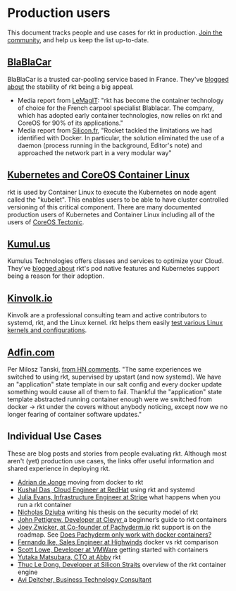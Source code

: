 # Production users

This document tracks people and use cases for rkt in production. [Join the community](https://github.com/rkt/rkt/), and help us keep the list up-to-date.

## [BlaBlaCar](https://www.blablacar.com/)

BlaBlaCar is a trusted car-pooling service based in France. They've [blogged about](http://blablatech.com/blog/why-and-how-blablacar-went-full-containers) the stability of rkt being a big appeal.

* Media report from [LeMagIT](http://www.lemagit.fr/actualites/4500272608/avec-rkt-10-CoreOS-estime-que-sa-technologie-de-conteneur-est-mure-pour-la-production): "rkt has become the container technology of choice for the French carpool specialist Blablacar. The company, which has adopted early container technologies, now relies on rkt and CoreOS for 90% of its applications."
* Media report from [Silicon.fr](http://www.silicon.fr/blablacar-generalise-conteneurs-rocket-159564.html), "Rocket tackled the limitations we had identified with Docker. In particular, the solution eliminated the use of a daemon (process running in the background, Editor's note) and approached the network part in a very modular way"

## [Kubernetes and CoreOS Container Linux]()

rkt is used by Container Linux to execute the Kubernetes on node agent called the "kubelet". This enables users to be able to have cluster controlled versioning of this critical component. There are many documented production users of Kubernetes and Container Linux including all of the users of [CoreOS Tectonic](https://coreos.com/tectonic).

## [Kumul.us](https://kumul.us/)

Kumulus Technologies offers classes and services to optimize your Cloud. They've [blogged about](https://kumul.us/docker-youve-failed-me-again-rkt-please-save-me/) rkt's pod native features and Kubernetes support being a reason for their adoption.

## [Kinvolk.io](https://kinvolk.io/)

Kinvolk are a professional consulting team and active contributors to systemd, rkt, and the Linux kernel. rkt helps them easily [test various Linux kernels and configurations](https://kinvolk.io/blog/2017/02/using-custom-rkt-stage1-images-to-test-against-various-kernel-versions/).

## [Adfin.com](http://www.adfin.com/)

Per Milosz Tanski, [from HN comments](https://news.ycombinator.com/item?id=12366932). "The same experiences we switched to using rkt, supervised by upstart (and now systemd). We have an "application" state template in our salt config and every docker update something would cause all of them to fail. Thankful the "application" state template abstracted running container enough were we switched from docker -> rkt under the covers without anybody noticing, except now we no longer fearing of container software updates."

## Individual Use Cases

These are blog posts and stories from people evaluating rkt. Although most aren't (yet) production use cases, the links offer useful information and shared experience in deploying rkt.

- [Adrian de Jonge](https://medium.com/@adriaandejonge/moving-from-docker-to-rkt-310dc9aec938#.earel7ndf) moving from docker to rkt
- [Kushal Das, Cloud Engineer at RedHat](https://kushaldas.in/posts/using-rkt-and-systemd.html) using rkt and systemd
- [Julia Evans, Infrastructure Engineer at Stripe](https://jvns.ca/blog/2016/11/03/what-happens-when-you-run-a-rkt-container/) what happens when you run a rkt container
- [Nicholas Dziuba](https://www.reddit.com/r/coreos/comments/5vhrlw/thesis_with_rkt_evaluation/) writing his thesis on the security model of rkt
- [John Pettigrew, Developer at Clevyr ](https://pettigrew.rocks/2016/05/30/a-beginners-guide-to-rkt-containers/) a beginner’s guide to rkt containers
- [Joey Zwicker, at Co-founder of Pachyderm.io](https://news.ycombinator.com/item?id=12103201) rkt support is on the roadmap. See [Does Pachyderm only work with docker containers?](http://docs.pachyderm.io/en/stable/FAQ.html)
- [Fernando Ike, Sales Engineer at Highwinds](http://www.slideshare.net/fernandoike/docker-baleias-vs-rkt-foguetes) docker vs rkt comparison
- [Scott Lowe, Developer at VMWare](http://www.slideshare.net/lowescott/getting-started-with-containers) getting started with containers
- [Yutaka Matsubara, CTO at Abby](http://www.slideshare.net/YutakaMatsubara/rocket-46800960) rkt
- [Thuc Le Dong, Developer at Silicon Straits](http://www.slideshare.net/ledongthuc/rkt-container-engine) overview of the rkt container engine
- [Avi Deitcher, Business Technology Consultant](http://blog.atomicinc.com/2016/10/14/can-rktkubernetes-provide-a-real-alternative-to-docker-2896/)
